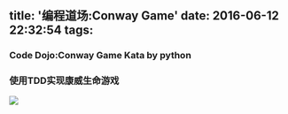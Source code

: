title: '编程道场:Conway Game'
date: 2016-06-12 22:32:54
tags:
---
### Code Dojo:Conway Game Kata by python
### 使用TDD实现康威生命游戏

![](http://7xpa6t.com1.z0.glb.clouddn.com/16-6-1/87882963.jpg)

